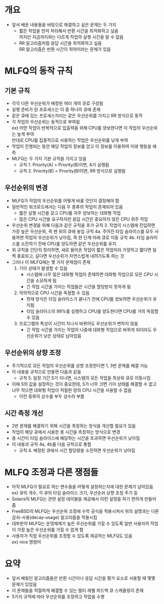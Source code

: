 # 개요

- 앞서 배운 내용들을 바탕으로 해결하고 싶은 문제는 두 가지
  - 짧은 작업을 먼저 처리해서 반환 시간을 최적화하고 싶음  
    하지만 지금까지와는 다르게 작업의 실행 시간을 알 수 없음
  - RR 알고리즘처럼 응답 시간을 최적화하고 싶음  
    RR 알고리즘은 반환 시간이 최악이라는 문제가 있음

# MLFQ의 동작 규칙

## 기본 규칙

- 각각 다른 우선순위가 배정된 여러 개의 큐로 구성됨
- 실행 준비가 된 프로세스는 이 중 하나의 큐에 존재
- 같은 큐에 있는 프로세스끼리는 같은 우선순위를 가지고 RR 방식으로 동작
- 각 작업의 우선순위는 동적으로 부여됨  
  ex) 어떤 작업이 반복적으로 입출력을 위해 CPU를 양보한다면 이 작업의 우선순위는 높게 부여  
  반대로 CPU를 집중적으로 사용하는 작업은 우선순위를 낮게 부여
- 작업이 진행되는 동안 해당 작업의 정보를 얻고 이 정보를 이용하여 미래 행동을 예측
- MLFQ는 두 가지 기본 규칙을 가지고 있음
  - 규칙 1. Priority(A) > Priority(B)이면, A가 실행됨
  - 규칙 2. Priority(B) = Priority(B)이면, RR 방식으로 실행됨

## 우선순위의 변경

- MLFQ가 작업의 우선순위를 어떻게 바꿀 것인지 결정해야 함
- 일반적인 워크로드에서는 다음 두 종류의 작업이 혼재되어 있음
  - 짧은 실행 시간을 갖고 CPU를 자주 양보하는 대화형 작업
  - 많은 CPU 시간을 요구하지만 응답 시간은 중요하지 않은 CPU 위주 작업
- 우선순위 변경을 위해 다음과 같은 규칙을 추가
  규칙 3. 작업이 시스템에 진입하면 가장 높은 우선순위, 즉 맨 위의 큐에 놓임
  규칙 4a. 주어진 타임 슬라이스를 모두 사용하면 작업의 우선순위가 낮아짐, 즉 한 단계 아래 큐로 이동
  규칙 4b. 타임 슬라이스를 소진하기 전에 CPU를 양도하면 같은 우선순위를 유지
- 위 규칙을 간단히 정리하면, 새로 들어온 작업이 짧은 작업이라 가정하고 짧다면 일찍 종료되고, 길다면 우선순위가 자연스럽게 내려가도록 하는 것
- 그러나 이 MLFQ에는 몇 가지 문제점이 존재
  1. 기아 상태가 발생할 수 있음
     - 시스템에 너무 많은 대화형 작업이 존재하면 대화형 작업으로 모든 CPU 시간을 소모하게 됨
     - 긴 작업 시간을 가지는 작업들은 시간을 할당받지 못하게 됨
  2. 악의적으로 CPU 시간을 독점할 수 있음
     - 현재 방식은 타임 슬라이스가 끝나기 전에 CPU를 양보하면 우선순위가 유지됨
     - 타임 슬라이스의 99%를 실행하고 CPU를 양도한다면 CPU를 거의 독점할 수 있음
  3. 프로그램의 특성이 시간이 지나서 바뀌어도 우선순위가 변하지 않음
     - 긴 작업 시간을 가지는 작업이 나중에 대화형 작업으로 바뀌게 되더라도 우선순위가 낮은 상태로 남아있음

## 우선순위의 상향 조정

- 주기적으로 모든 작업의 우선순위를 상향 조정한다면 1, 3번 문제를 해결 가능
- 이 내용을 규칙으로 만들면 다음과 같음
  - 규칙 5. 일정 기간 S가 지나면, 시스템의 모든 작업을 최상위 큐로 이동시킴
- 이때 S의 값을 설정하는 것이 중요한데, S가 너무 크면 기아 상태를 해결할 수 없고 너무 작으면 대화형 작업이 적절한 양의 CPU 시간을 사용할 수 없음
  - 이런 종류의 상수를 부두 상수라 부름

## 시간 측정 개선

- 2번 문제를 해결하기 위해 시간을 측정하는 방식을 개선할 필요가 있음
- 작업이 해당 큐에서 사용한 총 시간을 측정하는 방식으로 변경
- 총 시간이 타임 슬라이스에 해당하는 시간을 초과하면 우선순위가 낮아짐
- 이 내용과 규칙 4a, 4b를 다음 규칙으로 통합
  - 규칙 4. 배정된 큐에서 시간 할당량을 소진하면 우선순위가 낮아짐

# MLFQ 조정과 다른 쟁점들

- 아직 MLFQ가 필요로 하는 변수들을 어떻게 설정하는지에 대한 문제가 남아있음  
  ex) 큐의 개수, 각 큐의 타임 슬라이스 크기, 우선순쉬 상향 조정 주기 등
- Solaris의 MLFQ는 관련 설정 테이블을 제공해서 이런 설정을 하기 편하게 만들어줌
- FreeBSD의 MLFQ는 우선순위 조정에 수학 공식을 적용시켜서 위의 설명과는 다른 감쇠-사용(decay-usage) 알고리즘을 적용시킴
- 대부분의 MLFQ는 운영체제가 높은 우선순위를 가질 수 있도록 일반 사용자의 작업이 가장 높은 우선순위를 가질 수 없게 함
- 사용자가 직접 우선순위를 조정할 수 있도록 제공하는 MLFQ도 있음  
  ex) nice 명령어

# 요약

- 앞서 배웠던 알고리즘들은 반환 시간이나 응답 시간을 평가 요소로 사용할 때 몇몇 문제가 있었음
- 이 문제들을 적절하게 해결할 수 있는 멀티 레벨 피드백 큐 스케줄링이 존재
- 5가지 규칙에 따라 우선순위를 조정하고 작업을 수행
